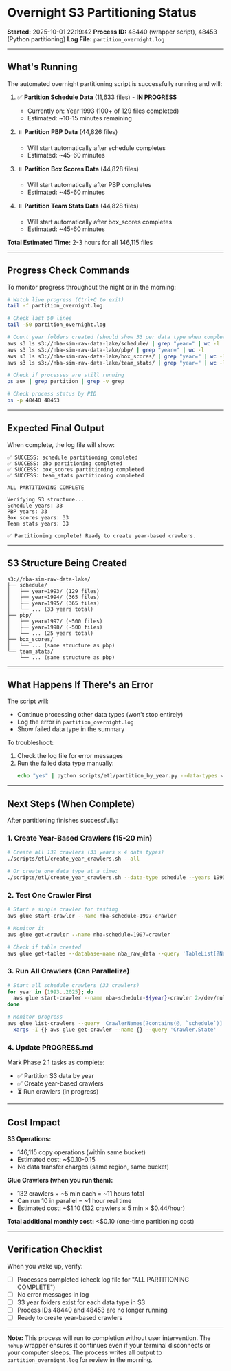 # Overnight S3 Partitioning Status

**Started:** 2025-10-01 22:19:42
**Process ID:** 48440 (wrapper script), 48453 (Python partitioning)
**Log File:** `partition_overnight.log`

---

## What's Running

The automated overnight partitioning script is successfully running and will:

1. ✅ **Partition Schedule Data** (11,633 files) - **IN PROGRESS**
   - Currently on: Year 1993 (100+ of 129 files completed)
   - Estimated: ~10-15 minutes remaining

2. ⏸️ **Partition PBP Data** (44,826 files)
   - Will start automatically after schedule completes
   - Estimated: ~45-60 minutes

3. ⏸️ **Partition Box Scores Data** (44,828 files)
   - Will start automatically after PBP completes
   - Estimated: ~45-60 minutes

4. ⏸️ **Partition Team Stats Data** (44,828 files)
   - Will start automatically after box_scores completes
   - Estimated: ~45-60 minutes

**Total Estimated Time:** 2-3 hours for all 146,115 files

---

## Progress Check Commands

To monitor progress throughout the night or in the morning:

```bash
# Watch live progress (Ctrl+C to exit)
tail -f partition_overnight.log

# Check last 50 lines
tail -50 partition_overnight.log

# Count year folders created (should show 33 per data type when complete)
aws s3 ls s3://nba-sim-raw-data-lake/schedule/ | grep "year=" | wc -l
aws s3 ls s3://nba-sim-raw-data-lake/pbp/ | grep "year=" | wc -l
aws s3 ls s3://nba-sim-raw-data-lake/box_scores/ | grep "year=" | wc -l
aws s3 ls s3://nba-sim-raw-data-lake/team_stats/ | grep "year=" | wc -l

# Check if processes are still running
ps aux | grep partition | grep -v grep

# Check process status by PID
ps -p 48440 48453
```

---

## Expected Final Output

When complete, the log file will show:

```
✅ SUCCESS: schedule partitioning completed
✅ SUCCESS: pbp partitioning completed
✅ SUCCESS: box_scores partitioning completed
✅ SUCCESS: team_stats partitioning completed

ALL PARTITIONING COMPLETE

Verifying S3 structure...
Schedule years: 33
PBP years: 33
Box scores years: 33
Team stats years: 33

✅ Partitioning complete! Ready to create year-based crawlers.
```

---

## S3 Structure Being Created

```
s3://nba-sim-raw-data-lake/
├── schedule/
│   ├── year=1993/ (129 files)
│   ├── year=1994/ (365 files)
│   ├── year=1995/ (365 files)
│   └── ... (33 years total)
├── pbp/
│   ├── year=1997/ (~500 files)
│   ├── year=1998/ (~500 files)
│   └── ... (25 years total)
├── box_scores/
│   └── ... (same structure as pbp)
└── team_stats/
    └── ... (same structure as pbp)
```

---

## What Happens If There's an Error

The script will:
- Continue processing other data types (won't stop entirely)
- Log the error in `partition_overnight.log`
- Show failed data type in the summary

To troubleshoot:
1. Check the log file for error messages
2. Run the failed data type manually:
   ```bash
   echo "yes" | python scripts/etl/partition_by_year.py --data-types <failed_type> --execute
   ```

---

## Next Steps (When Complete)

After partitioning finishes successfully:

### 1. Create Year-Based Crawlers (15-20 min)

```bash
# Create all 132 crawlers (33 years × 4 data types)
./scripts/etl/create_year_crawlers.sh --all

# Or create one data type at a time:
./scripts/etl/create_year_crawlers.sh --data-type schedule --years 1993-2025
```

### 2. Test One Crawler First

```bash
# Start a single crawler for testing
aws glue start-crawler --name nba-schedule-1997-crawler

# Monitor it
aws glue get-crawler --name nba-schedule-1997-crawler

# Check if table created
aws glue get-tables --database-name nba_raw_data --query 'TableList[?Name==`schedule_year_1997`]'
```

### 3. Run All Crawlers (Can Parallelize)

```bash
# Start all schedule crawlers (33 crawlers)
for year in {1993..2025}; do
  aws glue start-crawler --name nba-schedule-${year}-crawler 2>/dev/null || true
done

# Monitor progress
aws glue list-crawlers --query 'CrawlerNames[?contains(@, `schedule`)]' | \
  xargs -I {} aws glue get-crawler --name {} --query 'Crawler.State'
```

### 4. Update PROGRESS.md

Mark Phase 2.1 tasks as complete:
- ✅ Partition S3 data by year
- ✅ Create year-based crawlers
- ⏳ Run crawlers (in progress)

---

## Cost Impact

**S3 Operations:**
- 146,115 copy operations (within same bucket)
- Estimated cost: ~$0.10-0.15
- No data transfer charges (same region, same bucket)

**Glue Crawlers (when you run them):**
- 132 crawlers × ~5 min each = ~11 hours total
- Can run 10 in parallel = ~1 hour real time
- Estimated cost: ~$1.10 (132 crawlers × 5 min × $0.44/hour)

**Total additional monthly cost:** <$0.10 (one-time partitioning cost)

---

## Verification Checklist

When you wake up, verify:

- [ ] Processes completed (check log file for "ALL PARTITIONING COMPLETE")
- [ ] No error messages in log
- [ ] 33 year folders exist for each data type in S3
- [ ] Process IDs 48440 and 48453 are no longer running
- [ ] Ready to create year-based crawlers

---

**Note:** This process will run to completion without user intervention. The `nohup` wrapper ensures it continues even if your terminal disconnects or your computer sleeps. The process writes all output to `partition_overnight.log` for review in the morning.